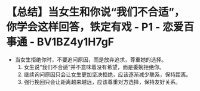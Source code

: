 # 【总结】当女生和你说“我们不合适”，你学会这样回答，铁定有戏 - P1 - 恋爱百事通 - BV1BZ4y1H7gF

-   当女生拒绝你时，不要追问原因，而是放弃追求，尊重她的选择。
    1.  女生说“我们不合适”并不意味着没有希望，而是委婉拒绝你。
    2.  继续询问原因只会让女生更加坚决拒绝，应该逐渐减少联系，保持距离。
    3.  强行挽回只会让距离越来越远，应该尊重对方选择，保持友好关系。